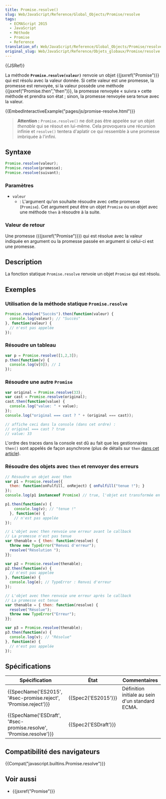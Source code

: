 ```yaml
---
title: Promise.resolve()
slug: Web/JavaScript/Reference/Global_Objects/Promise/resolve
tags:
  - ECMAScript 2015
  - JavaScript
  - Méthode
  - Promise
  - Reference
translation_of: Web/JavaScript/Reference/Global_Objects/Promise/resolve
original_slug: Web/JavaScript/Reference/Objets_globaux/Promise/resolve
---
```

{{JSRef}}

La méthode **`Promise.resolve(valeur)`** renvoie un objet {{jsxref("Promise")}} qui est résolu avec la valeur donnée. Si cette valeur est une promesse, la promesse est renvoyée, si la valeur possède une méthode {{jsxref("Promise.then","then")}}, la promesse renvoyée « suivra » cette méthode et prendra son état ; sinon, la promesse renvoyée sera tenue avec la valeur.

{{EmbedInteractiveExample("pages/js/promise-resolve.html")}}

> **Attention :** `Promise.resolve()` ne doit pas être appelée sur un objet _thenable_ qui se résout en lui-même. Cela provoquera une récursion infinie et `resolve()` tentera d'aplatir ce qui ressemble à une promesse imbriquée à l'infini.

## Syntaxe

```js
Promise.resolve(valeur);
Promise.resolve(promesse);
Promise.resolve(suivant);
```

### Paramètres

- `valeur`
  - : L'argument qu'on souhaite résoudre avec cette promesse (`Promise`). Cet argument peut être un objet `Promise` ou un objet avec une méthode `then` à résoudre à la suite.

### Valeur de retour

Une promesse ({{jsxref("Promise")}}) qui est résolue avec la valeur indiquée en argument ou la promesse passée en argument si celui-ci est une promesse.

## Description

La fonction statique `Promise.resolve` renvoie un objet `Promise` qui est résolu.

## Exemples

### Utilisation de la méthode statique `Promise.resolve`

```js
Promise.resolve("Succès").then(function(valeur) {
  console.log(valeur); // "Succès"
}, function(valeur) {
  // n'est pas appelée
});
```

### Résoudre un tableau

```js
var p = Promise.resolve([1,2,3]);
p.then(function(v) {
  console.log(v[0]); // 1
});
```

### Résoudre une autre `Promise`

```js
var original = Promise.resolve(33);
var cast = Promise.resolve(original);
cast.then(function(value) {
  console.log("value: " + value);
});
console.log("original === cast ? " + (original === cast));

// affiche ceci dans la console (dans cet ordre) :
// original === cast ? true
// value: 33
```

L'ordre des traces dans la console est dû au fait que les gestionnaires `then()` sont appelés de façon asynchrone (plus de détails sur `then` [dans cet article](/fr/docs/Web/JavaScript/Reference/Objets_globaux/Promise/then#Valeur_de_retour)).

### Résoudre des objets avec `then` et renvoyer des erreurs

```js
// Résoudre un objet avec then
var p1 = Promise.resolve({
  then: function(onFulfill, onReject) { onFulfill("tenue !"); }
});
console.log(p1 instanceof Promise) // true, l'objet est transformée en une Promise

p1.then(function(v) {
    console.log(v); // "tenue !"
  }, function(e) {
    // n'est pas appelée
});

// L'objet avec then renvoie une erreur avant le callback
// La promesse n'est pas tenue
var thenable = { then: function(resolve) {
  throw new TypeError("Renvoi d'erreur");
  resolve("Résolution ");
}};

var p2 = Promise.resolve(thenable);
p2.then(function(v) {
  // n'est pas appelée
}, function(e) {
  console.log(e); // TypeError : Renvoi d'erreur
});

// L'objet avec then renvoie une erreur après le callback
// La promesse est tenue
var thenable = { then: function(resolve) {
  resolve("Résolue");
  throw new TypeError("Erreur");
}};

var p3 = Promise.resolve(thenable);
p3.then(function(v) {
  console.log(v); // "Résolue"
}, function(e) {
  // n'est pas appelée
});
```

## Spécifications

| Spécification                                                                            | État                         | Commentaires                                    |
| ---------------------------------------------------------------------------------------- | ---------------------------- | ----------------------------------------------- |
| {{SpecName('ES2015', '#sec-promise.reject', 'Promise.reject')}}     | {{Spec2('ES2015')}}     | Définition initiale au sein d'un standard ECMA. |
| {{SpecName('ESDraft', '#sec-promise.resolve', 'Promise.resolve')}} | {{Spec2('ESDraft')}} |                                                 |

## Compatibilité des navigateurs

{{Compat("javascript.builtins.Promise.resolve")}}

## Voir aussi

- {{jsxref("Promise")}}
